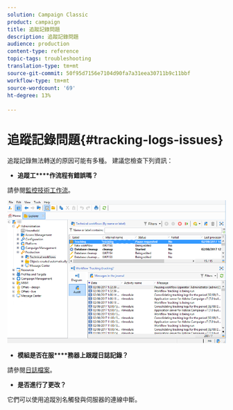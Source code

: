```yaml
---
solution: Campaign Classic
product: campaign
title: 追蹤記錄問題
description: 追蹤記錄問題
audience: production
content-type: reference
topic-tags: troubleshooting
translation-type: tm+mt
source-git-commit: 50f95d7156e7104d90fa7a31eea30711b9c11bbf
workflow-type: tm+mt
source-wordcount: '69'
ht-degree: 13%

---
```



# 追蹤記錄問題{#tracking-logs-issues}

追蹤記錄無法轉送的原因可能有多種。 建議您檢查下列資訊：

* **追蹤工****作流程有錯誤嗎？**

請參閱[監控技術工作流](../../workflow/using/monitoring-technical-workflows.md)。

![](assets/tracking_scheduled_task.png)

* **模組是否在服****務器上跟蹤日誌記錄？**

請參閱[日誌檔案](../../production/using/log-files.md)。

* **是否進行了更改？**

它們可以使用追蹤別名觸發與伺服器的連線中斷。
